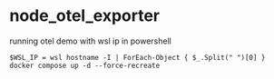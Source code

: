 # node_otel_exporter

running otel demo with wsl ip in powershell

```
$WSL_IP = wsl hostname -I | ForEach-Object { $_.Split(" ")[0] }
docker compose up -d --force-recreate

```
